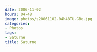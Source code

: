 ```yaml
---
date: 2006-11-02
hours: 04-48
image: photos/s20061102-04h48TU-GBe.jpg
categories: 
- Photos 
tags: 
- Saturne 
title: Saturne
---
```

